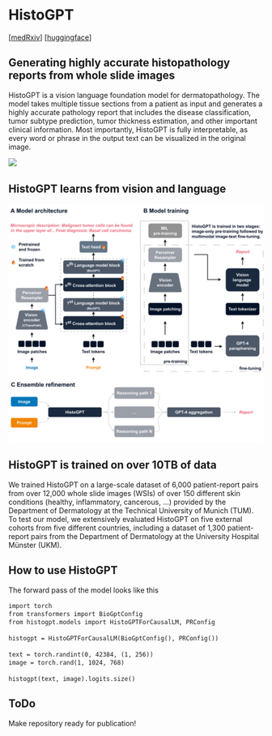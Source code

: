 # HistoGPT

[[medRxiv]()] [[huggingface](https://huggingface.co/marr-peng-lab/histogpt)]

## Generating highly accurate histopathology reports from whole slide images

HistoGPT is a vision language foundation model for dermatopathology. The model takes multiple tissue sections from a patient as input and generates a highly accurate pathology report that includes the disease classification, tumor subtype prediction, tumor thickness estimation, and other important clinical information. Most importantly, HistoGPT is fully interpretable, as every word or phrase in the output text can be visualized in the original image.

<img src="github/figure-1.png" width="800"/>

## HistoGPT learns from vision and language

<img src="github/figure-2.png" width="790"/>

## HistoGPT is trained on over 10TB of data

We trained HistoGPT on a large-scale dataset of 6,000 patient-report pairs from over 12,000 whole slide images (WSIs) of over 150 different skin conditions (healthy, inflammatory, cancerous, ...) provided by the Department of Dermatology at the Technical University of Munich (TUM). To test our model, we extensively evaluated HistoGPT on five external cohorts from five different countries, including a dataset of 1,300 patient-report pairs from the Department of Dermatology at the University Hospital Münster (UKM).


## How to use HistoGPT

The forward pass of the model looks like this
```
import torch
from transformers import BioGptConfig
from histogpt.models import HistoGPTForCausalLM, PRConfig

histogpt = HistoGPTForCausalLM(BioGptConfig(), PRConfig())

text = torch.randint(0, 42384, (1, 256))
image = torch.rand(1, 1024, 768)

histogpt(text, image).logits.size()
```

## ToDo
Make repository ready for publication!
